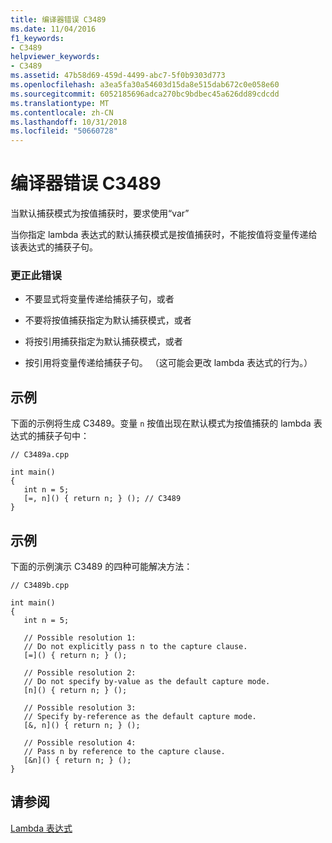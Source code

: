 ```yaml
---
title: 编译器错误 C3489
ms.date: 11/04/2016
f1_keywords:
- C3489
helpviewer_keywords:
- C3489
ms.assetid: 47b58d69-459d-4499-abc7-5f0b9303d773
ms.openlocfilehash: a3ea5fa30a54603d15da8e515dab672c0e058e60
ms.sourcegitcommit: 6052185696adca270bc9bdbec45a626dd89cdcdd
ms.translationtype: MT
ms.contentlocale: zh-CN
ms.lasthandoff: 10/31/2018
ms.locfileid: "50660728"
---
```

# <a name="compiler-error-c3489"></a>编译器错误 C3489

当默认捕获模式为按值捕获时，要求使用“var”

当你指定 lambda 表达式的默认捕获模式是按值捕获时，不能按值将变量传递给该表达式的捕获子句。

### <a name="to-correct-this-error"></a>更正此错误

- 不要显式将变量传递给捕获子句，或者

- 不要将按值捕获指定为默认捕获模式，或者

- 将按引用捕获指定为默认捕获模式，或者

- 按引用将变量传递给捕获子句。 （这可能会更改 lambda 表达式的行为。）

## <a name="example"></a>示例

下面的示例将生成 C3489。变量 `n` 按值出现在默认模式为按值捕获的 lambda 表达式的捕获子句中：

```
// C3489a.cpp

int main()
{
   int n = 5;
   [=, n]() { return n; } (); // C3489
}
```

## <a name="example"></a>示例

下面的示例演示 C3489 的四种可能解决方法：

```
// C3489b.cpp

int main()
{
   int n = 5;

   // Possible resolution 1:
   // Do not explicitly pass n to the capture clause.
   [=]() { return n; } ();

   // Possible resolution 2:
   // Do not specify by-value as the default capture mode.
   [n]() { return n; } ();

   // Possible resolution 3:
   // Specify by-reference as the default capture mode.
   [&, n]() { return n; } ();

   // Possible resolution 4:
   // Pass n by reference to the capture clause.
   [&n]() { return n; } ();
}
```

## <a name="see-also"></a>请参阅

[Lambda 表达式](../../cpp/lambda-expressions-in-cpp.md)
